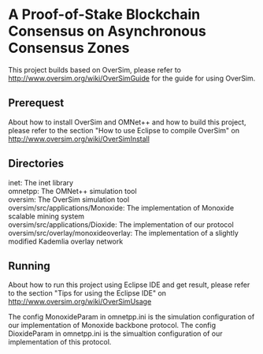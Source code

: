 # A Proof-of-Stake Blockchain Consensus on Asynchronous Consensus Zones

This project builds based on OverSim, please refer to http://www.oversim.org/wiki/OverSimGuide for the guide for using OverSim.

## Prerequest
About how to install OverSim and OMNet++ and how to build this project, please refer to the section "How to use Eclipse to compile OverSim" on http://www.oversim.org/wiki/OverSimInstall

## Directories
inet: The inet library  
omnetpp: The OMNet++ simulation tool  
oversim: The OverSim simulation tool  
oversim/src/applications/Monoxide: The implementation of Monoxide scalable mining system  
oversim/src/applications/Dioxide: The implementation of our protocol  
oversim/src/overlay/monoxideoverlay: The implementation of a slightly modified Kademlia overlay network  

## Running
About how to run this project using Eclipse IDE and get result, please refer to the section "Tips for using the Eclipse IDE" on http://www.oversim.org/wiki/OverSimUsage

The config MonoxideParam in omnetpp.ini is the simulation configuration of our implementation of Monoxide backbone protocol.
The config DioxideParam in omnetpp.ini is the simualtion configuration of our implementation of this protocol.
